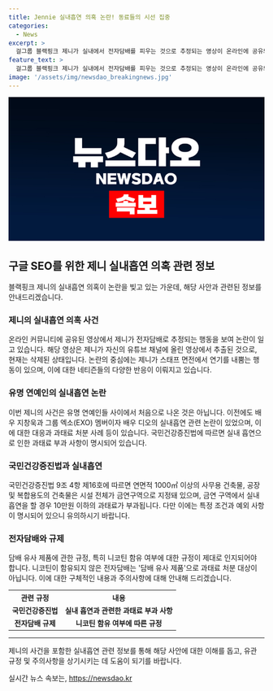 ```yaml
---
title: Jennie 실내흡연 의혹 논란! 동료들의 시선 집중
categories:
  - News
excerpt: >
  걸그룹 블랙핑크 제니가 실내에서 전자담배를 피우는 것으로 추정되는 영상이 온라인에 공유되어 논란이 되고 있다. 영상에서 제니는 스태프에 둘러쌓여 화장과 머리 손질을 받는 가운데 전자담배로 보이는 물건을 손에 들고 있는 모습이 담겼다. 특히 스태프 앞에서 연기를 내뿜는 장면이 네티즌들 사이에서 논란이 되고 있는데, 한 네티즌은 이에 대해 주이탈리아 대한민국 대사관에 조사를 요청했고 과태료 처분을 받을 수 있다는 이탈리아 관련 법률을 언급하며 관련 대책을 요구했다. 유명 연예인들의 실내흡연 논란은 과거에도 있었으며 해당 행위는 국민건강증진법 때문에 과태료 처분의 대상이 될 수 있다.
feature_text: >
  걸그룹 블랙핑크 제니가 실내에서 전자담배를 피우는 것으로 추정되는 영상이 온라인에 공유되어 논란이 되고 있다. 영상에서 제니는 스태프에 둘러쌓여 화장과 머리 손질을 받는 가운데 전자담배로 보이는 물건을 손에 들고 있는 모습이 담겼다. 특히 스태프 앞에서 연기를 내뿜는 장면이 네티즌들 사이에서 논란이 되고 있는데, 한 네티즌은 이에 대해 주이탈리아 대한민국 대사관에 조사를 요청했고 과태료 처분을 받을 수 있다는 이탈리아 관련 법률을 언급하며 관련 대책을 요구했다. 유명 연예인들의 실내흡연 논란은 과거에도 있었으며 해당 행위는 국민건강증진법 때문에 과태료 처분의 대상이 될 수 있다.
image: '/assets/img/newsdao_breakingnews.jpg'
---
```


<p><img src="/assets/img/newsdao_breakingnews.jpg" alt="ranknews 속보" /></p>

<h2 data-ke-size="size26">구글 SEO를 위한 제니 실내흡연 의혹 관련 정보</h2>

<p data-ke-size="size16">블랙핑크 제니의 실내흡연 의혹이 논란을 빚고 있는 가운데, 해당 사안과 관련된 정보를 안내드리겠습니다.</p>

<h3>제니의 실내흡연 의혹 사건</h3>

<p data-ke-size="size16">온라인 커뮤니티에 공유된 영상에서 제니가 전자담배로 추정되는 행동을 보여 논란이 일고 있습니다. 해당 영상은 제니가 자신의 유튜브 채널에 올린 영상에서 추출된 것으로, 현재는 삭제된 상태입니다. 논란의 중심에는 제니가 스태프 면전에서 연기를 내뿜는 행동이 있으며, 이에 대한 네티즌들의 다양한 반응이 이뤄지고 있습니다.</p>

<h3>유명 연예인의 실내흡연 논란</h3>

<p data-ke-size="size16">이번 제니의 사건은 유명 연예인들 사이에서 처음으로 나온 것은 아닙니다. 이전에도 배우 지창욱과 그룹 엑소(EXO) 멤버이자 배우 디오의 실내흡연 관련 논란이 있었으며, 이에 대한 대응과 과태료 처분 사례 등이 있습니다. 국민건강증진법에 따르면 실내 흡연으로 인한 과태료 부과 사항이 명시되어 있습니다.</p>

<h3>국민건강증진법과 실내흡연</h3>

<p data-ke-size="size16">국민건강증진법 9조 4항 제16호에 따르면 연면적 1000㎡ 이상의 사무용 건축물, 공장 및 복합용도의 건축물은 시설 전체가 금연구역으로 지정돼 있으며, 금연 구역에서 실내 흡연을 할 경우 10만원 이하의 과태료가 부과됩니다. 다만 이에는 특정 조건과 예외 사항이 명시되어 있으니 유의하시기 바랍니다.</p>

<h3>전자담배와 규제</h3>

<p data-ke-size="size16">담배 유사 제품에 관한 규정, 특히 니코틴 함유 여부에 대한 규정이 제대로 인지되어야 합니다. 니코틴이 함유되지 않은 전자담배는 '담배 유사 제품'으로 과태료 처분 대상이 아닙니다. 이에 대한 구체적인 내용과 주의사항에 대해 안내해 드리겠습니다.</p>

<table>
    <tr>
        <th>관련 규정</th>
        <th>내용</th>
    </tr>
    <tr>
        <td style="text-align: center; height: 17px;"><b>국민건강증진법</b></td>
        <td style="text-align: center; height: 17px;"><b>실내 흡연과 관련한 과태료 부과 사항</b></td>
    </tr>
    <tr>
        <td style="text-align: center; height: 17px;"><b>전자담배 규제</b></td>
        <td style="text-align: center; height: 17px;"><b>니코틴 함유 여부에 따른 규정</b></td>
    </tr>
</table>

<hr>

<p data-ke-size="size16">제니의 사건을 포함한 실내흡연 관련 정보를 통해 해당 사안에 대한 이해를 돕고, 유관 규정 및 주의사항을 상기시키는 데 도움이 되기를 바랍니다.</p>
실시간 뉴스 속보는, <a href="https://newsdao.kr" rel="dofollow">https://newsdao.kr</a>


